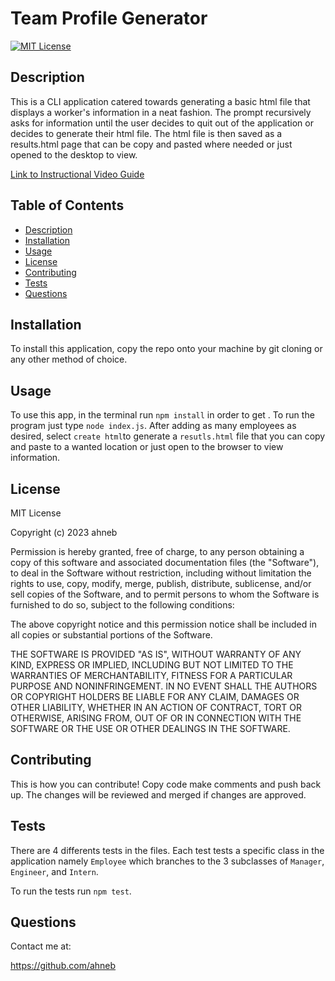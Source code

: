 # Team Profile Generator
[![MIT License](https://img.shields.io/badge/license-MIT%20License-blue.svg)](https://choosealicense.com/licenses/mit)
## Description
This is a CLI application catered towards generating a basic html file that displays a worker's information in a neat fashion. The prompt recursively asks for information until the user decides to quit out of the application or decides to generate their html file. The html file is then saved as a results.html page that can be copy and pasted where needed or just opened to the desktop to view.

[Link to Instructional Video Guide](https://www.youtube.com/watch?v=TorXgQ5O6lE)

## Table of Contents
- [Description](#description)
- [Installation](#installation)
- [Usage](#usage)
- [License](#license)
- [Contributing](#contributing)
- [Tests](#tests)
- [Questions](#questions)

## Installation
To install this application, copy the repo onto your machine by git cloning or any other method of choice.

## Usage
To use this app, in the terminal run `npm install` in order to get . To run the program just type `node index.js`. After adding as many employees as desired, select `create html`to generate a `resutls.html` file that you can copy and paste to a wanted location or just open to the browser to view information.

## License
MIT License

Copyright (c) 2023 ahneb

Permission is hereby granted, free of charge, to any person obtaining a copy
of this software and associated documentation files (the "Software"), to deal
in the Software without restriction, including without limitation the rights
to use, copy, modify, merge, publish, distribute, sublicense, and/or sell
copies of the Software, and to permit persons to whom the Software is
furnished to do so, subject to the following conditions:

The above copyright notice and this permission notice shall be included in all
copies or substantial portions of the Software.

THE SOFTWARE IS PROVIDED "AS IS", WITHOUT WARRANTY OF ANY KIND, EXPRESS OR
IMPLIED, INCLUDING BUT NOT LIMITED TO THE WARRANTIES OF MERCHANTABILITY,
FITNESS FOR A PARTICULAR PURPOSE AND NONINFRINGEMENT. IN NO EVENT SHALL THE
AUTHORS OR COPYRIGHT HOLDERS BE LIABLE FOR ANY CLAIM, DAMAGES OR OTHER
LIABILITY, WHETHER IN AN ACTION OF CONTRACT, TORT OR OTHERWISE, ARISING FROM,
OUT OF OR IN CONNECTION WITH THE SOFTWARE OR THE USE OR OTHER DEALINGS IN THE
SOFTWARE.


## Contributing
This is how you can contribute! Copy code make comments and push back up. The changes will be reviewed and merged if changes are approved.

## Tests
There are 4 differents tests in the files. Each test tests a specific class in the application namely `Employee` which branches to the 3 subclasses of `Manager`, `Engineer`, and `Intern`.

To run the tests run `npm test`.

## Questions
Contact me at:

https://github.com/ahneb
